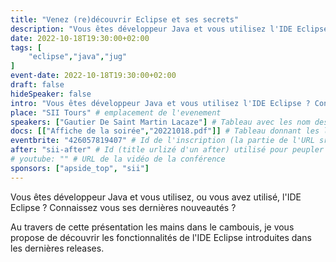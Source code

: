 ```yaml
---
title: "Venez (re)découvrir Eclipse et ses secrets"
description: "Vous êtes développeur Java et vous utilisez l'IDE Eclipse ? Connaissez vous ses dernières nouveautés ?"
date: 2022-10-18T19:30:00+02:00
tags: [
    "eclipse","java","jug"
]
event-date: 2022-10-18T19:30:00+02:00
draft: false
hideSpeaker: false
intro: "Vous êtes développeur Java et vous utilisez l'IDE Eclipse ? Connaissez vous ses dernières nouveautés ?"
place: "SII Tours" # emplacement de l'evenement
speakers: ["Gautier De Saint Martin Lacaze"] # Tableau avec les nom des speakers entre " et séparé par des , et doit être identique au titre du speaker enregistré !
docs: [["Affiche de la soirée","20221018.pdf"]] # Tableau donnant les liens vers les documents de la soirée hors affiche - exemple : [["L'inauguration","http://toursjug.cloud.xwiki.com/xwiki/bin/download/Meetings/20080409/InaugurationToursJUG.pdf"], ["Unitils et Selenium","Unitils-Selenium.pdf"]]
eventbrite: "426057819407" # Id de l'inscription (la partie de l'URL sr trouvant après https://www.eventbrite.fr/e/ )
after: "sii-after" # Id (title urlizé d'un after) utilisé pour peupler la section after d'un evvent (exemple : apside-after-01)
# youtube: "" # URL de la vidéo de la conférence
sponsors: ["apside_top", "sii"]
---
```

Vous êtes développeur Java et vous utilisez, ou vous avez utilisé, l'IDE Eclipse ? Connaissez vous ses dernières nouveautés ?

Au travers de cette présentation les mains dans le cambouis, je vous propose de découvrir les fonctionnalités de l'IDE Eclipse introduites dans les dernières releases.